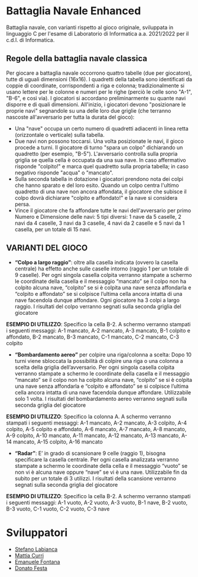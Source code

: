 # Battaglia Navale Enhanced

Battaglia navale, con varianti rispetto al gioco originale, sviluppata in linguaggio C per l'esame di Laboratorio di Informatica a.a. 2021/2022 per il c.d.l. di Informatica.

## Regole della battaglia navale classica

Per giocare a battaglia navale occorrono quattro tabelle (due per giocatore), tutte di uguali
dimensioni (16x16). I quadretti della tabella sono identificati da coppie di coordinate, corrispondenti
a riga e colonna; tradizionalmente si usano lettere per le colonne e numeri per le righe (perciò le
celle sono "A-1", "B-6", e così via). I giocatori si accordano preliminarmente su quante navi disporre
e di quali dimensioni. All'inizio, i giocatori devono "posizionare le proprie navi" segnandole su una
delle loro due griglie (che terranno nascoste all'avversario per tutta la durata del gioco):

- Una "nave" occupa un certo numero di quadretti adiacenti in linea retta (orizzontale o verticale)
sulla tabella.
- Due navi non possono toccarsi. Una volta posizionate le navi, il gioco procede a turni.
Il giocatore di turno "spara un colpo" dichiarando un quadretto (per esempio, "B-5"). L'avversario
controlla sulla propria griglia se quella cella è occupata da una sua nave. In caso affermativo
risponde "colpito!" e marca quel quadretto sulla propria tabella; in caso negativo risponde "acqua" o
"mancato".
- Sulla seconda tabella in dotazione i giocatori prendono nota dei colpi che hanno sparato
e del loro esito. Quando un colpo centra l'ultimo quadretto di una nave non ancora affondata, il
giocatore che subisce il colpo dovrà dichiarare "colpito e affondato!" e la nave si considera persa.
- Vince il giocatore che fa affondare tutte le navi dell'avversario per primo
Numero e Dimensione delle navi:
5 tipi diversi: 1 nave da 5 caselle, 2 navi da 4 caselle, 3 navi da 3 caselle, 4 navi da 2 caselle e 5
navi da 1 casella, per un totale di 15 navi.

## VARIANTI DEL GIOCO

- **“Colpo a largo raggio”**: oltre alla casella indicata (ovvero la casella centrale) ha effetto anche
sulle caselle intorno (raggio 1 per un totale di 9 caselle). Per ogni singola casella colpita
verranno stampate a schermo le coordinate della casella e il messaggio “mancato” se il colpo
non ha colpito alcuna nave, “colpito” se si è colpita una nave senza affondarla e “colpito e
affondato” se si colpisce l’ultima cella ancora intatta di una nave facendola dunque affondare.
Ogni giocatore ha 3 colpi a largo raggio. I risultati del colpo verranno segnati sulla seconda
griglia del giocatore

**ESEMPIO DI UTILIZZO**: Specifico la cella B-2. A schermo verranno stampati i seguenti messaggi:
A-1 mancato, A-2 mancato, A-3 mancato, B-1 colpito e affondato, B-2 mancato, B-3 mancato, C-1
mancato, C-2 mancato, C-3 colpito

- **“Bombardamento aereo”** per colpire una riga/colonna a scelta: Dopo 10 turni viene sbloccata
la possibilità di colpire una riga o una colonna a scelta della griglia dell’avversario. Per ogni
singola casella colpita verranno stampate a schermo le coordinate della casella e il
messaggio “mancato” se il colpo non ha colpito alcuna nave, “colpito” se si è colpita una nave
senza affondarla e “colpito e affondato” se si colpisce l’ultima cella ancora intatta di una nave
facendola dunque affondare. Utilizzabile solo 1 volta. I risultati del bombardamento aereo
verranno segnati sulla seconda griglia del giocatore

**ESEMPIO DI UTILIZZO**: Specifico la colonna A. A schermo verranno stampati i seguenti messaggi:
A-1 mancato, A-2 mancato, A-3 colpito, A-4 colpito, A-5 colpito e affondato, A-6 mancato, A-7
mancato, A-8 mancato, A-9 colpito, A-10 mancato, A-11 mancato, A-12 mancato, A-13 mancato, A-14 mancato, A-15 colpito, A-16 mancato

- **“Radar”**: E’ in grado di scansionare 9 celle (raggio 1), bisogna specificare la casella centrale.
Per ogni casella analizzata verranno stampate a schermo le coordinate della cella e il
messaggio “vuoto” se non vi è alcuna nave oppure “nave” se vi è una nave. Utilizzabile fin
da subito per un totale di 3 utilizzi. I risultati della scansione verranno segnati sulla seconda
griglia del giocatore

**ESEMPIO DI UTILIZZO**: Specifico la cella B-2. A schermo verranno stampati i seguenti messaggi:
A-1 vuoto, A-2 vuoto, A-3 vuoto, B-1 nave, B-2 vuoto, B-3 vuoto, C-1 vuoto, C-2 vuoto, C-3 nave

# Sviluppatori

- [Stefano Labianca](https://github.com/Stefano-Labianca)
- [Mattia Curri](https://github.com/mattiacurri)
- [Emanuele Fontana](https://github.com/Fonty02)
- [Donato Festa](https://github.com/DonatoFe11)
